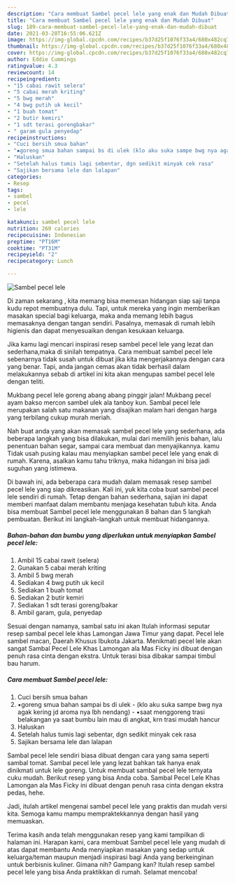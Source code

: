 ```yaml
---
description: "Cara membuat Sambel pecel lele yang enak dan Mudah Dibuat"
title: "Cara membuat Sambel pecel lele yang enak dan Mudah Dibuat"
slug: 189-cara-membuat-sambel-pecel-lele-yang-enak-dan-mudah-dibuat
date: 2021-03-28T16:55:06.621Z
image: https://img-global.cpcdn.com/recipes/b37d25f1076f33a4/680x482cq70/sambel-pecel-lele-foto-resep-utama.jpg
thumbnail: https://img-global.cpcdn.com/recipes/b37d25f1076f33a4/680x482cq70/sambel-pecel-lele-foto-resep-utama.jpg
cover: https://img-global.cpcdn.com/recipes/b37d25f1076f33a4/680x482cq70/sambel-pecel-lele-foto-resep-utama.jpg
author: Eddie Cummings
ratingvalue: 4.3
reviewcount: 14
recipeingredient:
- "15 cabai rawit selera"
- "5 cabai merah kriting"
- "5 bwg merah"
- "4 bwg putih uk kecil"
- "1 buah tomat"
- "2 butir kemiri"
- "1 sdt terasi gorengbakar"
- " garam gula penyedap"
recipeinstructions:
- "Cuci bersih smua bahan"
- "▪goreng smua bahan sampai bs di ulek (klo aku suka sampe bwg nya agak kering jd aroma nya lbh nendang) ▪saat menggoreng trasi belakangan ya saat bumbu lain mau di angkat, krn trasi mudah hancur"
- "Haluskan"
- "Setelah halus tumis lagi sebentar, dgn sedikit minyak cek rasa"
- "Sajikan bersama lele dan lalapan"
categories:
- Resep
tags:
- sambel
- pecel
- lele

katakunci: sambel pecel lele 
nutrition: 269 calories
recipecuisine: Indonesian
preptime: "PT16M"
cooktime: "PT31M"
recipeyield: "2"
recipecategory: Lunch

---
```



![Sambel pecel lele](https://img-global.cpcdn.com/recipes/b37d25f1076f33a4/680x482cq70/sambel-pecel-lele-foto-resep-utama.jpg)

Di zaman  sekarang , kita memang bisa memesan hidangan siap saji tanpa kudu repot membuatnya dulu. Tapi, untuk mereka yang ingin memberikan masakan special bagi keluarga, maka anda memang lebih bagus memasaknya dengan tangan sendiri. Pasalnya, memasak di rumah lebih higienis dan dapat menyesuaikan dengan kesukaan keluarga.

Jika kamu lagi mencari inspirasi resep sambel pecel lele yang lezat dan sederhana,maka di sinilah tempatnya. Cara membuat sambel pecel lele  sebenarnya tidak susah untuk dibuat jika kita mengerjakannya dengan cara yang benar. Tapi, anda jangan cemas akan tidak berhasil dalam melakukannya 
sebab di artikel ini kita akan mengupas sambel pecel lele dengan teliti.  

Mukbang pecel lele goreng abang abang pinggir jalan! Mukbang pecel ayam bakso mercon sambel ulek ala tanboy kun. Sambal pecel lele merupakan salah satu makanan yang disajikan malam hari dengan harga yang terbilang cukup murah meriah.

Nah buat anda yang akan memasak sambel pecel lele yang sederhana, ada beberapa langkah yang bisa dilakukan, mulai dari memilih jenis bahan, lalu penentuan bahan segar, sampai cara membuat dan menyajikannya. kamu Tidak usah pusing kalau mau menyiapkan sambel pecel lele yang enak di rumah. Karena, asalkan kamu  tahu triknya, maka hidangan ini bisa jadi suguhan yang istimewa.

Di bawah ini, ada beberapa cara mudah dalam memasak resep sambel pecel lele yang siap dikreasikan. Kali ini, yuk kita coba buat sambel pecel lele sendiri di rumah. Tetap dengan bahan sederhana, sajian ini dapat memberi manfaat dalam membantu menjaga kesehatan tubuh kita. Anda bisa membuat Sambel pecel lele menggunakan 8 bahan dan 5 langkah pembuatan. Berikut ini langkah-langkah untuk membuat hidangannya.

<!--inarticleads1-->

##### Bahan-bahan dan bumbu yang diperlukan untuk menyiapkan Sambel pecel lele:

1. Ambil 15 cabai rawit (selera)
1. Gunakan 5 cabai merah kriting
1. Ambil 5 bwg merah
1. Sediakan 4 bwg putih uk kecil
1. Sediakan 1 buah tomat
1. Sediakan 2 butir kemiri
1. Sediakan 1 sdt terasi goreng/bakar
1. Ambil  garam, gula, penyedap


Sesuai dengan namanya, sambal satu ini akan Itulah informasi seputar resep sambal pecel lele khas Lamongan Jawa Timur yang dapat. Pecel lele sambel macan, Daerah Khusus Ibukota Jakarta. Menikmati pecel lele akan sangat Sambal Pecel Lele Khas Lamongan ala Mas Ficky ini dibuat dengan penuh rasa cinta dengan ekstra. Untuk terasi bisa dibakar sampai timbul bau harum. 

<!--inarticleads2-->

##### Cara membuat Sambel pecel lele:

1. Cuci bersih smua bahan
1. ▪goreng smua bahan sampai bs di ulek - (klo aku suka sampe bwg nya agak kering jd aroma nya lbh nendang) - ▪saat menggoreng trasi belakangan ya saat bumbu lain mau di angkat, krn trasi mudah hancur
1. Haluskan
1. Setelah halus tumis lagi sebentar, dgn sedikit minyak cek rasa
1. Sajikan bersama lele dan lalapan


Sambal pecel lele sendiri biasa dibuat dengan cara yang sama seperti sambal tomat. Sambal pecel lele yang lezat bahkan tak hanya enak dinikmati untuk lele goreng. Untuk membuat sambal pecel lele ternyata cuku mudah. Berikut resep yang bisa Anda coba. Sambal Pecel Lele Khas Lamongan ala Mas Ficky ini dibuat dengan penuh rasa cinta dengan ekstra pedas, hehe. 

Jadi, itulah artikel mengenai  sambel pecel lele  yang praktis dan mudah versi kita. Semoga kamu mampu mempraktekkannya dengan hasil yang memuaskan. 

Terima kasih anda telah menggunakan resep yang kami tampilkan di halaman ini. Harapan kami, cara membuat  Sambel pecel lele yang mudah di atas dapat membantu Anda menyiapkan masakan yang sedap untuk keluarga/teman maupun menjadi inspirasi bagi Anda yang berkeinginan untuk berbisnis kuliner. Gimana nih? Gampang kan? Itulah resep sambel pecel lele yang bisa Anda praktikkan di rumah. Selamat mencoba!

